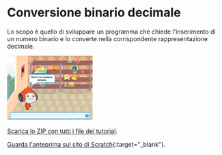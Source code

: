 # Conversione binario decimale

Lo scopo è quello di sviluppare un programma che chiede l'inserimento di un numero binario e lo converte nella corrispondente rappresentazione decimale.

![Immagine](thumbnail.png)

[Scarica lo ZIP con tutti i file del tutorial](https://github.com/kronwiz/codingtutorials/raw/master/scratch/conversione_binario_decimale/conversione_binario_decimale.zip).

[Guarda l'anteprima sul sito di Scratch](https://scratch.mit.edu/projects/238642233/){:target="_blank"}.